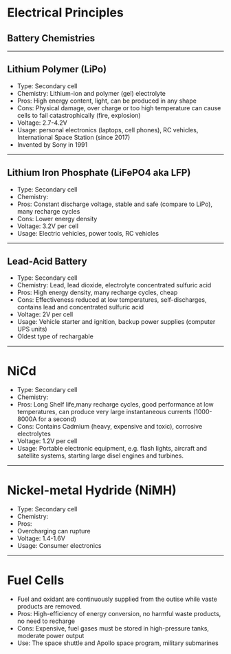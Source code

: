 # Electrical Principles
## Battery Chemistries

---

## Lithium Polymer (LiPo)
- Type: Secondary cell
- Chemistry: Lithium-ion and polymer (gel) electrolyte
- Pros: High energy content, light, can be produced in any shape
- Cons: Physical damage, over charge or too high temperature can cause cells to fail catastrophically (fire, explosion)
- Voltage: 2.7-4.2V
- Usage: personal electronics (laptops, cell phones), RC vehicles, International Space Station (since 2017)
- Invented by Sony in 1991

---

## Lithium Iron Phosphate (LiFePO4 aka LFP)
- Type: Secondary cell
- Chemistry:
- Pros: Constant discharge voltage, stable and safe (compare to LiPo), many recharge cycles
- Cons: Lower energy density
- Voltage: 3.2V per cell
- Usage: Electric vehicles, power tools, RC vehicles

---

## Lead-Acid Battery
- Type: Secondary cell
- Chemistry: Lead, lead dioxide, electrolyte concentrated sulfuric acid
- Pros: High energy density, many recharge cycles, cheap
- Cons: Effectiveness reduced at low temperatures, self-discharges, contains lead and concentrated sulfuric acid
- Voltage: 2V per cell
- Usage: Vehicle starter and ignition, backup power supplies (computer UPS units)
- Oldest type of rechargable

---

# NiCd
- Type: Secondary cell
- Chemistry:
- Pros: Long Shelf life,many recharge cycles, good performance at low temperatures, can produce very large instantaneous currents (1000-8000A for a second)
- Cons: Contains Cadmium (heavy, expensive and toxic), corrosive electrolytes
- Voltage: 1.2V per cell
- Usage: Portable electronic equipment, e.g. flash lights, aircraft and satellite systems, starting large disel engines and turbines.

---

# Nickel-metal Hydride (NiMH)
- Type: Secondary cell
- Chemistry:
- Pros:
- Overcharging can rupture
- Voltage: 1.4-1.6V
- Usage: Consumer electronics

---

# Fuel Cells
- Fuel and oxidant are continuously supplied from the outise while vaste products are removed.
- Pros: High-efficiency of energy conversion, no harmful waste products, no need to recharge
- Cons: Expensive, fuel gases must be stored in high-pressure tanks, moderate power output
- Use: The space shuttle and Apollo space program, military submarines 
